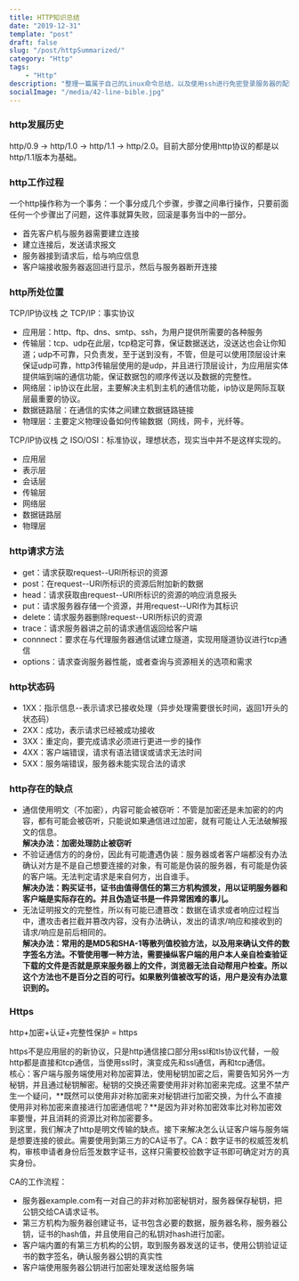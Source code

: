 ```yaml
---
title: HTTP知识总结
date: "2019-12-31"
template: "post"
draft: false
slug: "/post/httpSummarized/"
category: "Http"
tags: 
    - "Http"
description: "整理一篇属于自己的Linux命令总结，以及使用ssh进行免密登录服务器的配置详解。便于每次换电脑的时候可以有迹可查，迅速搭建好自己的环境，便于开发。"
socialImage: "/media/42-line-bible.jpg"
---
```


### http发展历史 ###
http/0.9 -> http/1.0 -> http/1.1 -> http/2.0。目前大部分使用http协议的都是以http/1.1版本为基础。
### http工作过程 ###
一个http操作称为一个事务：一个事分成几个步骤，步骤之间串行操作，只要前面任何一个步骤出了问题，这件事就算失败，回滚是事务当中的一部分。
* 首先客户机与服务器需要建立连接
* 建立连接后，发送请求报文
* 服务器接到请求后，给与响应信息
* 客户端接收服务器返回进行显示，然后与服务器断开连接

### http所处位置 ###
TCP/IP协议栈 之 TCP/IP：事实协议
* 应用层：http、ftp、dns、smtp、ssh，为用户提供所需要的各种服务
* 传输层：tcp、udp在此层，tcp稳定可靠，保证数据送达，没送达也会让你知道；udp不可靠，只负责发，至于送到没有，不管，但是可以使用顶层设计来保证udp可靠，http3传输层使用的是udp，并且进行顶层设计，为应用层实体提供端到端的通信功能，保证数据包的顺序传送以及数据的完整性。
* 网络层：ip协议在此层，主要解决主机到主机的通信功能，ip协议是网际互联层最重要的协议。
* 数据链路层：在通信的实体之间建立数据链路链接
* 物理层：主要定义物理设备如何传输数据（网线，网卡，光纤等。

TCP/IP协议栈 之 ISO/OSI：标准协议，理想状态，现实当中并不是这样实现的。
* 应用层
* 表示层
* 会话层
* 传输层
* 网络层
* 数据链路层
* 物理层

### http请求方法 ###

* get：请求获取request--URI所标识的资源
* post：在request--URI所标识的资源后附加新的数据
* head：请求获取由request--URI所标识的资源的响应消息报头  
* put：请求服务器存储一个资源，并用request--URI作为其标识
* delete：请求服务器删除request--URI所标识的资源
* trace：请求服务器讲之前的请求通信返回给客户端
* connnect：要求在与代理服务器通信试建立隧道，实现用隧道协议进行tcp通信
* options：请求查询服务器性能，或者查询与资源相关的选项和需求

### http状态码 ###
* 1XX：指示信息--表示请求已接收处理（异步处理需要很长时间，返回1开头的状态码）
* 2XX：成功，表示请求已经被成功接收
* 3XX：重定向，要完成请求必须进行更进一步的操作
* 4XX：客户端错误，请求有语法错误或请求无法时间
* 5XX：服务端错误，服务器未能实现合法的请求

### http存在的缺点 ###
* 通信使用明文（不加密），内容可能会被窃听：不管是加密还是未加密的的内容，都有可能会被窃听，只能说如果通信进过加密，就有可能让人无法破解报文的信息。   
**解决办法：加密处理防止被窃听**  
* 不验证通信方的的身份，因此有可能遭遇伪装：服务器或者客户端都没有办法确认对方是不是自己想要连接的对象，有可能是伪装的服务器，有可能是伪装的客户端。无法判定请求是来自何方，出自谁手。   
**解决办法：购买证书，证书由值得信任的第三方机构颁发，用以证明服务器和客户端是实际存在的。并且伪造证书是一件异常困难的事儿。**
* 无法证明报文的完整性，所以有可能已遭篡改：数据在请求或者响应过程当中，遭攻击者拦截并篡改内容，没有办法确认，发出的请求/响应和接收到的请求/响应是前后相同的。   
**解决办法：常用的是MD5和SHA-1等散列值校验方法，以及用来确认文件的数字签名方法。不管使用哪一种方法，需要操纵客户端的用户本人亲自检查验证下载的文件是否就是原来服务器上的文件，浏览器无法自动帮用户检查。所以这个方法也不是百分之百的可行。如果散列值被改写的话，用户是没有办法意识到的。**

### Https ###
http+加密+认证+完整性保护 = https  
 
https不是应用层的的新协议，只是http通信接口部分用ssl和tls协议代替，一般http都是直接和tcp通信，当使用ssl时，演变成先和ssl通信，再和tcp通信。   
核心：客户端与服务端使用对称加密算法，使用秘钥加密之后，需要告知另外一方秘钥，并且通过秘钥解密。秘钥的交换还需要使用非对称加密来完成。这里不禁产生一个疑问，**既然可以使用非对称加密来对秘钥进行加密交换，为什么不直接使用非对称加密来直接进行加密通信呢？**是因为非对称加密效率比对称加密效率要慢，并且消耗的资源比对称加密要多。   
到这里，我们解决了http是明文传输的缺点。接下来解决怎么认证客户端与服务端是想要连接的彼此。需要使用到第三方的CA证书了。CA：数字证书的权威签发机构，审核申请者身份后签发数字证书，这样只需要校验数字证书即可确定对方的真实身份。  

CA的工作流程：   
* 服务器example.com有一对自己的非对称加密秘钥对，服务器保存秘钥，把公钥交给CA请求证书。
* 第三方机构为服务器创建证书，证书包含必要的数据，服务器名称，服务器公钥，证书的hash值，并且使用自己的私钥对hash进行加密。
* 客户端内置的有第三方机构的公钥，取到服务器发送的证书，使用公钥验证证书的数字签名，确认服务器公钥的真实性
* 客户端使用服务器公钥进行加密处理发送给服务端